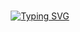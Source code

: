 <p style="margin: 15px;" align="center">
    <a href="https://git.io/typing-svg"><img src="https://readme-typing-svg.herokuapp.com?font=Fira+Code&pause=1000&color=1AB307&background=14FF1900&width=435&lines=Développeur+Fullstack;I+Like+Sports;Code+Addicts" alt="Typing SVG" /></a>
</p>
